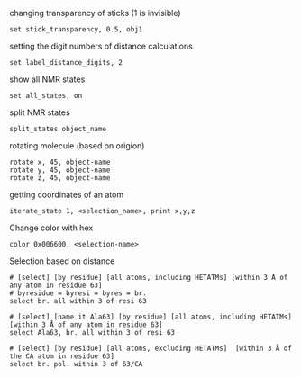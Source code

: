 changing transparency of sticks (1 is invisible)
```
set stick_transparency, 0.5, obj1
```

setting the digit numbers of distance calculations
```
set label_distance_digits, 2
```
    
show all NMR states
```
set all_states, on
```

split NMR states
```
split_states object_name
```

rotating molecule (based on origion)
```
rotate x, 45, object-name
rotate y, 45, object-name 
rotate z, 45, object-name
``` 

getting coordinates of an atom
```
iterate_state 1, <selection_name>, print x,y,z
```

Change color with hex 
```
color 0x006600, <selection-name>
```

Selection based on distance
```
# [select] [by residue] [all atoms, including HETATMs] [within 3 Å of any atom in residue 63]
# byresidue = byresi = byres = br. 
select br. all within 3 of resi 63

# [select] [name it Ala63] [by residue] [all atoms, including HETATMs] [within 3 Å of any atom in residue 63]
select Ala63, br. all within 3 of resi 63

# [select] [by residue] [all atoms, excluding HETATMs]  [within 3 Å of the CA atom in residue 63]
select br. pol. within 3 of 63/CA
```